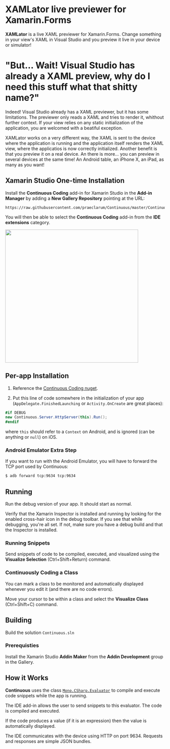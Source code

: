 # XAMLator live previewer for Xamarin.Forms

**XAMLator** is a live XAML previewer for Xamarin.Forms. Change something in your view's XAML in Visual Studio and you preview it live in your device or simulator!


# "But... Wait! Visual Studio has already a XAML preview, why do I need this stuff what that shitty name?"

Indeed! Visual Studio already has a XAML previewer, but it has some limitations.  The previewer only reads a XAML and tries to render it, whithout further context. If your view relies on any static initialization of the application, you are welcomed with a beatiful exception.

XAMLator works on a very different way, the XAML is sent to the device where the application is running and the application itself renders the XAML view, where the applicatios is now correctly initialized. Another benefit is that you preview it on a real device. An there is more... you can preview in several devices at the same time! An Android table, an iPhone X, an iPad, as many as you want!

## Xamarin Studio One-time Installation

Install the **Continuous Coding** add-in for Xamarin Studio in the **Add-in Manager** by adding a **New Gallery Repository** pointing at the URL:

	https://raw.githubusercontent.com/praeclarum/Continuous/master/Continuous.Client.MonoDevelop/AddinRepo

You will then be able to select the **Continuous Coding** add-in from the **IDE extensions** category.

<img src="https://raw.githubusercontent.com/praeclarum/Continuous/master/Documentation/AddAddinRepo.png" width="420px"/>

## Per-app Installation

1. Reference the [Continuous Coding nuget](https://www.nuget.org/packages/Continuous/).

2. Put this line of code somewhere in the initialization of your app (`AppDelegate.FinishedLaunching` or `Activity.OnCreate` are great places):

```csharp
#if DEBUG
new Continuous.Server.HttpServer(this).Run();
#endif
```

where `this` should refer to a `Context` on Android, and is ignored (can be anything or `null`) on iOS.

### Android Emulator Extra Step

If you want to run with the Android Emulator, you will have to forward the TCP port used by Continuous:

```bash
$ adb forward tcp:9634 tcp:9634
```

## Running

Run the debug version of your app. It should start as normal.

Verify that the Xamarin Inspector is installed and running by looking for the enabled cross-hair icon in the debug toolbar. If you see that while debugging, you're all set. If not, make sure you have a debug build and that the Inspector is installed.

### Running Snippets

Send snippets of code to be compiled, executed, and visualized using the **Visualize Selection** (Ctrl+Shift+Return) command.

### Continuously Coding a Class

You can mark a class to be monitored and automatically displayed whenever you edit it (and there are no code errors).

Move your cursor to be within a class and select the **Visualize Class** (Ctrl+Shift+C) command.


## Building

Build the solution `Continuous.sln`

### Prerequisties

Install the Xamarin Studio **Addin Maker** from the **Addin Development** group in the Gallery.


## How it Works

**Continuous** uses the class [`Mono.CSharp.Evaluator`](http://www.mono-project.com/docs/about-mono/languages/csharp/) to compile and execute code snippets while the app is running.

The IDE add-in allows the user to send snippets to this evaluator. The code is compiled and executed.

If the code produces a value (if it is an expression) then the value is automatically displayed.

The IDE communicates with the device using HTTP on port 9634. Requests and responses are simple JSON bundles.

